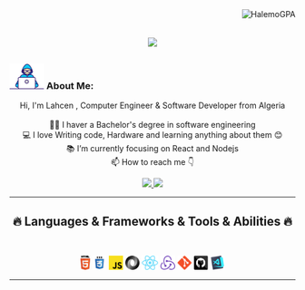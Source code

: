  <img align="right" src="https://visitor-badge.laobi.icu/badge?page_id=HalemoGPA/HalemoGPA" alt="HalemoGPA">    
  <!-- [![Typing SVG](https://readme-typing-svg.herokuapp.com?center=true&lines=This+is+HalemoGPA;Nice+to+meet+you+%F0%9F%91%8B)](https://git.io/typing-svg)       -->

  <h1 align="center">
    <a href="https://git.io/typing-svg">
      <img src="https://readme-typing-svg.herokuapp.com?font=Fira+Code&pause=1000&width=435&lines=This+is+Lahcen+;Nice+To+Have+You+Here+%F0%9F%91%8B&center=true&size=30">
    </a>
  </h1>
    
  ###  <img src="/images/Developer.gif" alt="developer gif"  height="45px">  About Me:
  <p align="center">
    Hi, I'm Lahcen , Computer Engineer & Software Developer from Algeria
    <br>
    <br>
    👨‍🎓 I haver a Bachelor's degree in software engineering 
    <br>
    💻 I love Writing code, Hardware and learning anything about them 😊
    <br>
    📚 I’m currently focusing on React and Nodejs
    <br>
    📫 How to reach me 👇
  </p>
  <p align="center"> 

  <a href="https://www.linkedin.com/in/abdel-haleem-osama-0870a81ba/">
    <img src="https://img.shields.io/badge/linkedin-%230077B5.svg?&style=for-the-badge&logo=linkedin&logoColor=white" height=28>
  </a> 

  <a href="mailto:haleemborham3@gmail.com">
    <img src="https://img.shields.io/badge/Gmail-D14836?style=for-the-badge&logo=gmail&logoColor=white" height=28>

  </a>
  </p>
  <hr>
  <h2 align="center">🔥 Languages & Frameworks & Tools & Abilities 🔥</h2><br>
  <p align="center">
  <!--   <code><img title="C" height="25" src="images/c.svg"></code> -->
    <!-- <img title="C++" height="25" src="images/cpp.svg"> -->
    </code>
    <!-- <img title="Problem Solving" height="25" src="images/problemSolving.png"> -->
  <!--   <code><img title="C#" height="25" src="images/cSharp.svg"></code> -->
    <!-- <img title="Python" height="25" src="images/python-original.svg"> -->
    <!-- <img title="Numpy" height="25" src="images/numpy.svg"> -->
    <!-- <img title="Pandas" height="25" src="images/pandas.svg"> -->
    <!-- <img title="Matplotlib" height="25" src="images/matplotlib.svg"> -->
    <!-- <img title="Seaborn" height="25" src="images/seaborn.svg"> -->
    <!-- <img title="Scikit Learn" height="25" src="images/Scikit_learn.svg"> -->
    <img title="HTML5" height="25" src="images/html5.svg">
    <img title="CSS" height="25" src="images/css.svg">
    <img title="Javascript" height="25" src="images/javascript.svg">
    <img title="JSON" height="25" src="images/json.svg">
    <img title="React" height="25" src="images/React-icon.svg.png">
    <img title="Redux" height="25" src="images/redux-logo-vector.svg">
    <img title="Git" height="25" src="images/git-original.svg">
    <img title="GitHub" height="25" src="images/github.svg">
    <img title="Visual Studio Code" height="25" src="images/vscode.png">
  <!--   <code><img title="Microsoft Visual Studio" height="25" src="images/visualstudio.png"></code> -->
  </p>
  <hr>

  <!-- <h2 align="center">⚡ Stats ⚡</h2>
  <br> -->

  <!-- <p align="center">
    <a href="https://github.com/HalemoGPA/">
          <img width=325  src="https://github-readme-stats.vercel.app/api/top-langs/?username=HalemoGPA&hide=c%23,powershell,Mathematica,Ruby,Objective-C,Objective-C%2b%2b,Cuda&title_color=61dafb&text_color=ffffff&icon_color=61dafb&bg_color=20232a&langs_count=8&layout=compact&border_color=61dafb&hide_border=true" />
    </a>
  </p> -->

  <!-- <hr>
  <h2 align="center">💹 Most Popular Repos 💹</h2>
  <br>
  <p align="center">
  <a href="https://github.com/HalemoGPA/Learn-Js/">
          <img width=300 align="center" src="https://github-readme-stats.vercel.app/api/pin/?username=HalemoGPA&repo=Learn-Js&title_color=ffffff&text_color=c9cacc&icon_color=2bbc8a&bg_color=1d1f21" />
  </a>   
    
  <a href="https://github.com/HalemoGPA/Learn-CSS/">
    <img width=300 align="center" src="https://github-readme-stats.vercel.app/api/pin/?username=HalemoGPA&repo=Learn-CSS&title_color=ffffff&text_color=c9cacc&icon_color=2bbc8a&bg_color=1d1f21" />
  </a>

  </p>

  <hr>
  <p align="center">
        <a href="https://www.buymeacoffee.com/HalemoGPA" target="_blank" ><img src="https://www.buymeacoffee.com/assets/img/custom_images/orange_img.png" alt="HalemoGPA buy me a coffee" width="230"></a>
  </p> -->

  <!--
  <p  align="center">
  <img src="https://visitor-badge.laobi.icu/badge?page_id=HalemoGPA/HalemoGPA" alt="HalemoGPA"/>
  </p>
  -->
  <!-- <p align="center">
    <a href="https://www.github.com/HalemoGPA" target="_blank" rel="noreferrer"><img src="https://img.shields.io/github/followers/HalemoGPA?logo=github&style=for-the-badge&color=282b2f&labelColor=0d1117" alt="GitHub followers badge" /></a>
  </p> -->
  <!---
  HalemoGPA/HalemoGPA is a ✨ special ✨ repository because its `README.md` (this file) appears on your GitHub profile.
  You can click the Preview link to take a look at your changes.
  --->
